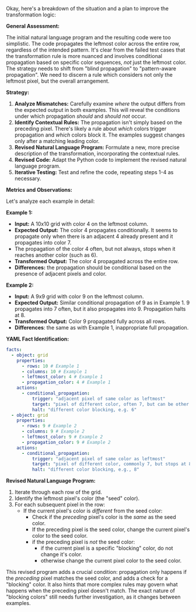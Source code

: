 Okay, here's a breakdown of the situation and a plan to improve the transformation logic:

**General Assessment:**

The initial natural language program and the resulting code were too simplistic. The code propagates the leftmost color across the entire row, regardless of the intended pattern. It's clear from the failed test cases that the transformation rule is more nuanced and involves conditional propagation based on specific color sequences, *not* just the leftmost color. The strategy needs to shift from "blind propagation" to "pattern-aware propagation". We need to discern a rule which considers not only the leftmost pixel, but the overall arrangement.

**Strategy:**

1.  **Analyze Mismatches:** Carefully examine *where* the output differs from the expected output in both examples. This will reveal the conditions under which propagation *should* and *should not* occur.
2.  **Identify Contextual Rules:** The propagation isn't simply based on the preceding pixel. There's likely a rule about *which* colors trigger propagation and *which* colors block it. The examples suggest changes only after a matching leading color.
3.  **Revised Natural Language Program:** Formulate a new, more precise description of the transformation, incorporating the contextual rules.
4.  **Revised Code:** Adapt the Python code to implement the revised natural language program.
5.  **Iterative Testing:** Test and refine the code, repeating steps 1-4 as necessary.

**Metrics and Observations:**

Let's analyze each example in detail:

**Example 1:**

*   **Input:** A 10x10 grid with color 4 on the leftmost column.
*   **Expected Output:** The color 4 propagates conditionally. It seems to propagate only when there is an adjacent 4 already present and it propagates into color 7.
*    The propagation of the color 4 often, but not always, stops when it reaches another color (such as 6).
*   **Transformed Output:** The color 4 propagated across the entire row.
*  **Differences:** the propagation should be conditional based on the presence of adjacent pixels and color.

**Example 2:**

*   **Input:** A 9x9 grid with color 9 on the leftmost column.
*   **Expected Output:** Similar conditional propagation of 9 as in Example 1. 9 propagates into 7 often, but it also propagates into 9. Propagation halts at 8.
*   **Transformed Output:** Color 9 propagated fully across all rows.
*  **Differences**: the same as with Example 1, inappropriate full propagation.

**YAML Fact Identification:**


```yaml
facts:
  - object: grid
    properties:
      - rows: 10 # Example 1
      - columns: 10 # Example 1
      - leftmost_color: 4 # Example 1
      - propagation_color: 4 # Example 1
    actions:
      - conditional_propagation:
          trigger: "adjacent pixel of same color as leftmost"
          target: "pixel of different color, often 7, but can be other colors."
          halt: "different color blocking, e.g. 6"
  - object: grid
    properties:
      - rows: 9 # Example 2
      - columns: 9 # Example 2
      - leftmost_color: 9 # Example 2
      - propagation_color: 9 # Example 2
    actions:
      - conditional_propagation:
          trigger: "adjacent pixel of same color as leftmost"
          target: "pixel of different color, commonly 7, but stops at 8"
          halt: "different color blocking, e.g., 8"
```


**Revised Natural Language Program:**

1.  Iterate through each row of the grid.
2.  Identify the leftmost pixel's color (the "seed" color).
3.  For each subsequent pixel in the row:
    *   If the current pixel's color is *different* from the seed color:
        *   Check if the *preceding* pixel's color is the *same* as the seed color.
        *   If the preceding pixel is the seed color, change the current pixel's color to the seed color.
        * if the preceding pixel is *not* the seed color:
            * if the current pixel is a specific "blocking" color, do not change it's color.
            * otherwise change the current pixel color to the seed color.

This revised program adds a crucial condition: propagation only happens if the *preceding* pixel matches the seed color, and adds a check for a "blocking" color. It also hints that more complex rules may govern what happens when the preceding pixel doesn't match. The exact nature of "blocking colors" still needs further investigation, as it changes between examples.
